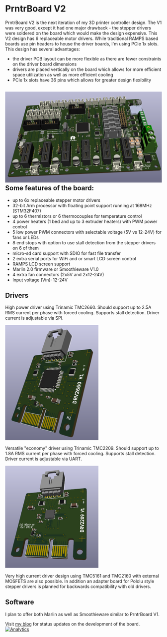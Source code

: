 PrntrBoard V2
======================
PrntrBoard V2 is the next iteration of my 3D printer controller design. The V1 was very good, except it had one major drawback - the stepper drivers were soldered on the board which would make the design expensive.
This V2 design has 6 replaceable motor drivers. While traditional RAMPS based boards use pin headers to house the driver boards, I'm using PCIe 1x slots. This design has several advantages:
  + the driver PCB layout can be more flexible as there are fewer constraints on the driver board dimensions
  + drivers are placed vertically on the board which allows for more efficient space utilization as well as more efficient cooling
  + PCIe 1x slots have 36 pins which allows for greater design flexibility

![Picture of rev-1 KiCad Rendering](board-r1.png)
Some features of the board:
-----
  + up to 6x replaceable stepper motor drivers
  + 32-bit Arm processor with floating point support running at 168MHz (STM32F407)
  + up to 6 thermistors or 6 thermocouples for temperature control
  + 4 power heaters (1 bed and up to 3 extruder heaters) with PWM power control
  + 5 low power PWM connectors with selectable voltage (5V vs 12-24V) for fans or LEDs
  + 8 end stops with option to use stall detection from the stepper drivers on 6 of them
  + micro-sd card support with SDIO for fast file transfer
  + 2 extra serial ports for WiFi and or smart LCD screen control
  + RAMPS LCD screen support
  + Marlin 2.0 firmware or Smoothieware V1.0
  + 4 extra fan connectors (2x5V and 2x12-24V)
  + Input voltage (Vin): 12-24V

Drivers
------
High power driver using Trinamic TMC2660. Should support up to 2.5A RMS current per phase with forced cooling. Supports stall detection. Driver current is adjustable via SPI.

<img src="2660-r3.png" alt="KiCad rendering of the 2660 driver board" width="300"/>

Versatile "economy" driver using Trinamic TMC2209. Should support up to 1.8A RMS current per phase with forced cooling. Supports stall detection. Driver current is adjustable via UART.

<img src="2209-r3.png" alt="KiCad rendering of the 2660 driver board" width="300"/>

Very high current driver design using TMC5161 and TMC2160 with external MOSFETS are also possible. In addition an adapter board for Pololu style stepper drivers is planned for backwards compatibility with old drivers.

Software
------

I plan to offer both Marlin as well as Smoothieware similar to PrntrBoard V1.

Visit [my blog](https://blog.pcbxprt.com/) for status updates on the development of the board.
[![Analytics](https://ga-beacon.appspot.com/UA-111584522-4/README-v2)](https://github.com/igrigorik/ga-beacon)
